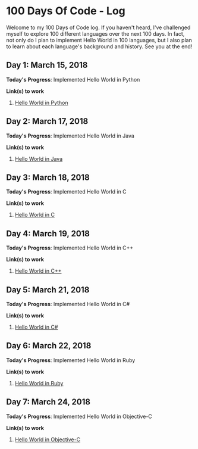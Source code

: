 # 100 Days Of Code - Log

Welcome to my 100 Days of Code log. If you haven't heard, I've challenged myself
to explore 100 different languages over the next 100 days. In fact, not only
do I plan to implement Hello World in 100 languages, but I also plan to learn
about each language's background and history. See you at the end!

## Day 1: March 15, 2018

**Today's Progress**: Implemented Hello World in Python

**Link(s) to work**
1. [Hello World in Python](https://therenegadecoder.com/code/python/hello-world-in-python/)

## Day 2: March 17, 2018

**Today's Progress**: Implemented Hello World in Java

**Link(s) to work**
1. [Hello World in Java](https://therenegadecoder.com/code/java/hello-world-in-java/)

## Day 3: March 18, 2018

**Today's Progress**: Implemented Hello World in C

**Link(s) to work**
1. [Hello World in C](https://therenegadecoder.com/code/hello-world-in-c/)

## Day 4: March 19, 2018

**Today's Progress**: Implemented Hello World in C++

**Link(s) to work**
1. [Hello World in C++](https://therenegadecoder.com/code/hello-world-in-c-plus-plus/)

## Day 5: March 21, 2018

**Today's Progress**: Implemented Hello World in C#

**Link(s) to work**
1. [Hello World in C#](https://therenegadecoder.com/code/hello-world-in-c-sharp/)

## Day 6: March 22, 2018

**Today's Progress**: Implemented Hello World in Ruby

**Link(s) to work**
1. [Hello World in Ruby](https://therenegadecoder.com/code/hello-world-in-ruby/)

## Day 7: March 24, 2018

**Today's Progress**: Implemented Hello World in Objective-C

**Link(s) to work**
1. [Hello World in Objective-C](https://therenegadecoder.com/code/hello-world-in-objective-c/)
